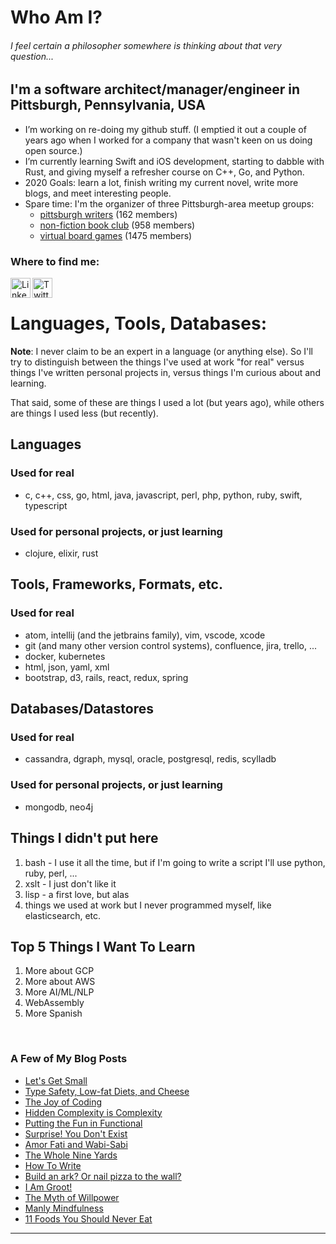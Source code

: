 
<!--
**rlunde/rlunde** is a ✨ _special_ ✨ repository because its `README.md` (this file) appears on your GitHub profile.

Here are some ideas to get you started:

- 🔭 I’m currently working on ...
- 🌱 I’m currently learning ...
- 👯 I’m looking to collaborate on ...
- 🤔 I’m looking for help with ...
- 💬 Ask me about ...
- 📫 How to reach me: ...
- 😄 Pronouns: ...
- ⚡ Fun fact: ...
-->
# Who Am I?

###### I feel certain a philosopher somewhere is thinking about that very question...

## I'm a software architect/manager/engineer in Pittsburgh, Pennsylvania, USA

- I’m working on re-doing my github stuff. (I emptied it out a couple of years ago when I worked for a company that wasn't keen on us doing open source.) 
- I’m currently learning Swift and iOS development, starting to dabble with Rust, and giving myself a refresher course on C++, Go, and Python.
- 2020 Goals: learn a lot, finish writing my current novel, write more blogs, and meet interesting people.
- Spare time: I'm the organizer of three Pittsburgh-area meetup groups: 
  - [pittsburgh writers](https://www.meetup.com/pittsburgh-writers-meetup/) (162 members)
  - [non-fiction book club](https://www.meetup.com/Pittsburgh-NonFiction-Round-Table/) (958 members)
  - [virtual board games](https://www.meetup.com/Board-Gaming-Geeks) (1475 members)

### Where to find me:

[<img align="left" alt="LinkedIn" height="32" width="32" src="https://cdn.jsdelivr.net/npm/simple-icons@v3/icons/linkedin.svg" />](https://www.linkedin.com/in/ron-lunde-6205/)

[<img align="left" alt="Twitter" height="32" width="32" src="https://cdn.jsdelivr.net/npm/simple-icons@v3/icons/twitter.svg" />](https://twitter.com/rlunde)

<br />

# Languages, Tools, Databases:

**Note**: I never claim to be an expert in a language (or anything else). So I'll try to distinguish between the things I've used at work "for real" versus things I've written personal projects in, versus things I'm curious about and learning.

That said, some of these are things I used a lot (but years ago), while others are things I used less (but recently).

## Languages

### Used for real
- c, c++, css, go, html, java, javascript, perl, php, python, ruby, swift, typescript

### Used for personal projects, or just learning
- clojure, elixir, rust

## Tools, Frameworks, Formats, etc.

### Used for real
- atom, intellij (and the jetbrains family), vim, vscode, xcode
- git (and many other version control systems), confluence, jira, trello, ...
- docker, kubernetes
- html, json, yaml, xml
- bootstrap, d3, rails, react, redux, spring

## Databases/Datastores

### Used for real
- cassandra, dgraph, mysql, oracle, postgresql, redis, scylladb

### Used for personal projects, or just learning
- mongodb, neo4j

## Things I didn't put here

1. bash - I use it all the time, but if I'm going to write a script I'll use python, ruby, perl, ...
2. xslt - I just don't like it
3. lisp - a first love, but alas
4. things we used at work but I never programmed myself, like elasticsearch, etc.

## Top 5 Things I Want To Learn

1. More about GCP
2. More about AWS
3. More AI/ML/NLP 
4. WebAssembly
4. More Spanish

<br />

### A Few of My Blog Posts
- [Let's Get Small](https://medium.com/@rlunde/lets-get-small-df796fca1944)
- [Type Safety, Low-fat Diets, and Cheese](https://medium.com/@rlunde/type-safety-low-fat-diets-and-cheese-1bb113656d0)
- [The Joy of Coding](https://medium.com/@rlunde/the-joy-of-coding-f788cab20bbb)
- [Hidden Complexity is Complexity](https://medium.com/@rlunde/hidden-complexity-is-complexity-a88d242f2322)
- [Putting the Fun in Functional](https://medium.com/@rlunde/kick-em-in-the-monads-4151d57b613d)
- [Surprise! You Don't Exist](https://medium.com/@rlunde/surprise-you-dont-exist-52dcbc75b11f)
- [Amor Fati and Wabi-Sabi](https://medium.com/@rlunde/attitude-101-amor-fati-and-wabi-sabi-2c1208974df3)
- [The Whole Nine Yards](https://medium.com/@rlunde/the-whole-nine-yards-428d0f095b2c)
- [How To Write](https://medium.com/@rlunde/how-to-write-4f3f19d39bb9)
- [Build an ark? Or nail pizza to the wall?](https://medium.com/@rlunde/build-an-ark-or-nail-pizza-to-the-wall-ac07be90b4bd)
- [I Am Groot!](https://medium.com/@rlunde/i-am-groot-f3dad5a805bb)
- [The Myth of Willpower](https://medium.com/@rlunde/the-myth-of-willpower-56756e5f606c)
- [Manly Mindfulness](https://medium.com/@rlunde/manly-mindfulness-8c16b4ca17bf)
- [11 Foods You Should Never Eat](https://medium.com/@rlunde/11-foods-you-should-never-eat-57d469aa0cf1)

---
